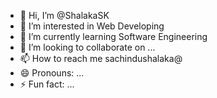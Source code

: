 - 👋 Hi, I’m @ShalakaSK
- 👀 I’m interested in Web Developing
- 🌱 I’m currently learning Software Engineering
- 💞️ I’m looking to collaborate on ...
- 📫 How to reach me sachindushalaka@
- 😄 Pronouns: ...
- ⚡ Fun fact: ...

<!---
ShalakaSK/ShalakaSK is a ✨ special ✨ repository because its `README.md` (this file) appears on your GitHub profile.
You can click the Preview link to take a look at your changes.
--->
